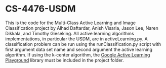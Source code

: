 # CS-4476-USDM

This is the code for the Multi-Class Active Learning and Image Classification project by Alhad Daftardar, Anish Visaria, Jason Lee, Naren Dikkala, and Timothy Gieseking. All active learning algorithms implementations, in particular the USDM, are in activeLearning.py. A classification problem can be run using the runClassification.py script with first argument data set name and second argument the active learning algorithm. If using the k-center algorithm, the [Google Active Learning Playground](https://github.com/google/active-learning) library must be included in the project folder.
